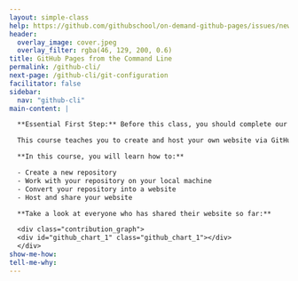 ```yaml
---
layout: simple-class
help: https://github.com/githubschool/on-demand-github-pages/issues/new?title=I%20need%20help&body=Describe%20what%20you%20need%20help%20with%20here.
header:
  overlay_image: cover.jpeg
  overlay_filter: rgba(46, 129, 200, 0.6)
title: GitHub Pages from the Command Line
permalink: /github-cli/
next-page: /github-cli/git-configuration
facilitator: false
sidebar:
  nav: "github-cli"
main-content: |

  **Essential First Step:** Before this class, you should complete our [Introduction to GitHub](../intro-to-github/) course.

  This course teaches you to create and host your own website via GitHub, using Git in the command line.

  **In this course, you will learn how to:**

  - Create a new repository
  - Work with your repository on your local machine
  - Convert your repository into a website
  - Host and share your website

  **Take a look at everyone who has shared their website so far:**

  <div class="contribution_graph">
  <div id="github_chart_1" class="github_chart_1"></div>
  </div>
show-me-how:
tell-me-why:
---
```

